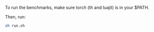
To run the benchmarks, make sure torch (th and luajit) is in your $PATH.

Then, run:
```bash
sh run.sh
```